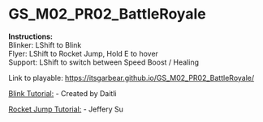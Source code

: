 # GS_M02_PR02_BattleRoyale

**Instructions:** <br />
Blinker: LShift to Blink <br />
Flyer: LShift to Rocket Jump, Hold E to hover <br />
Support: LShift to switch between Speed Boost / Healing

Link to playable: https://itsgarbear.github.io/GS_M02_PR02_BattleRoyale/


[Blink Tutorial:](https://www.youtube.com/watch?v=mzewMia_NgQ) - Created by Daitli

[Rocket Jump Tutorial:](https://medium.com/@s3604417/unity-tutorial-rocket-jumping-in-overwatch-9ef6e2839646) - Jeffery Su
